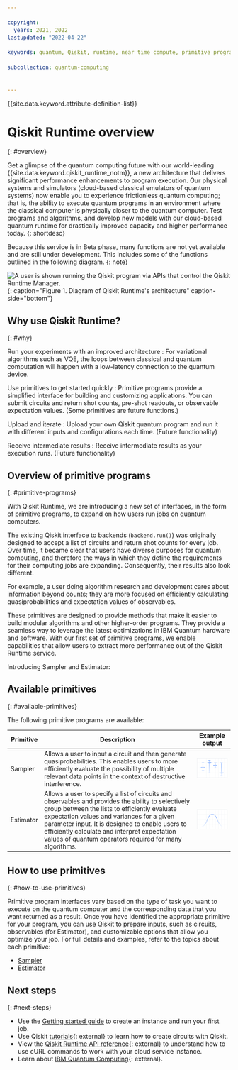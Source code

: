 ```yaml
---

copyright:
  years: 2021, 2022
lastupdated: "2022-04-22"

keywords: quantum, Qiskit, runtime, near time compute, primitive programs

subcollection: quantum-computing


---
```



{{site.data.keyword.attribute-definition-list}}

# Qiskit Runtime overview
{: #overview}

Get a glimpse of the quantum computing future with our world-leading {{site.data.keyword.qiskit_runtime_notm}}, a new architecture that delivers significant performance enhancements to program execution. Our physical systems and simulators (cloud-based classical emulators of quantum systems) now enable you to experience frictionless quantum computing; that is, the ability to execute quantum programs in an environment where the classical computer is physically closer to the quantum computer.  Test programs and algorithms, and develop new models with our cloud-based quantum runtime for drastically improved capacity and higher performance today.
{: shortdesc}

Because this service is in Beta phase, many functions are not yet available and are still under development. This includes some of the functions outlined in the following diagram.
{: note}


![A user is shown running the Qiskit program via APIs that control the Qiskit Runtime Manager.](images/Qiskit_Runtime_architecture.png "Qiskit Runtime architecture diagram"){: caption="Figure 1. Diagram of Qiskit Runtime's architecture" caption-side="bottom"}


## Why use Qiskit Runtime?
{: #why}

Run your experiments with an improved architecture
:   For variational algorithms such as VQE, the loops between classical and quantum computation will happen with a low-latency connection to the quantum device.

Use primitives to get started quickly
:   Primitive programs provide a simplified interface for building and customizing applications. You can submit circuits and return shot counts, pre-shot readouts, or observable expectation values. (Some primitives are future functions.)

Upload and iterate
:   Upload your own Qiskit quantum program and run it with different inputs and configurations each time. (Future functionality)

Receive intermediate results
:   Receive intermediate results as your execution runs. (Future functionality)

## Overview of primitive programs
{: #primitive-programs}


With Qiskit Runtime, we are introducing a new set of interfaces, in the form of primitive programs, to expand on how users run jobs on quantum computers.

The existing Qiskit interface to backends (`backend.run()`) was originally designed to accept a list of circuits and return shot counts for every job. Over time, it became clear that users have diverse purposes for quantum computing, and therefore the ways in which they define the requirements for their computing jobs are expanding. Consequently, their results also look different.

For example, a user doing algorithm research and development cares about information beyond counts; they are more focused on efficiently calculating quasiprobabilities and expectation values of observables.

These primitives are designed to provide methods that make it easier to build modular algorithms and other higher-order programs. They provide a seamless way to leverage the latest optimizations in IBM Quantum hardware and software. With our first set of primitive programs, we enable capabilities that allow users to extract more performance out of the Qiskit Runtime service.

Introducing Sampler and Estimator:

## Available primitives
{: #available-primitives}

The following primitive programs are available:

| Primitive | Description | Example output |
|---|---|---|
| Sampler | Allows a user to input a circuit and then generate quasiprobabilities. This enables users to more efficiently evaluate the possibility of multiple relevant data points in the context of destructive interference. | ![An example of Sampler output is shown.](images/sampler.png) |
| Estimator | Allows a user to specify a list of circuits and observables and provides the ability to selectively group between the lists to efficiently evaluate expectation values and variances for a given parameter input. It is designed to enable users to efficiently calculate and interpret expectation values of quantum operators required for many algorithms. | ![An example of Estimator output is shown.](images/estimator.png) |

## How to use primitives
{: #how-to-use-primitives}

Primitive program interfaces vary based on the type of task you want to execute on the quantum computer and the corresponding data that you want returned as a result. Once you have identified the appropriate primitive for your program, you can use Qiskit to prepare inputs, such as circuits, observables (for Estimator), and customizable options that allow you optimize your job. For full details and examples, refer to the topics about each primitive:

- [Sampler](/docs/quantum-computing?topic=quantum-computing-example-sampler)
- [Estimator](/docs/quantum-computing?topic=quantum-computing-example-estimator)


## Next steps
{: #next-steps}

- Use the [Getting started guide](/docs/quantum-computing?topic=quantum-computing-quickstart) to create an instance and run your first job.
- Use Qiskit [tutorials](https://qiskit.org/documentation/tutorials.html){: external} to learn how to create circuits with Qiskit.
- View the [Qiskit Runtime API reference](/apidocs/quantum-computing){: external} to understand how to use cURL commands to work with your cloud service instance.
- Learn about [IBM Quantum Computing](https://www.ibm.com/quantum-computing/){: external}.
